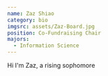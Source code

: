 ```yaml
---
name: Zaz Shiao
category: bio
imgsrc: assets/Zaz-Board.jpg
position: Co-Fundraising Chair
majors:
  - Information Science
---
```

Hi I'm Zaz, a rising sophomore
